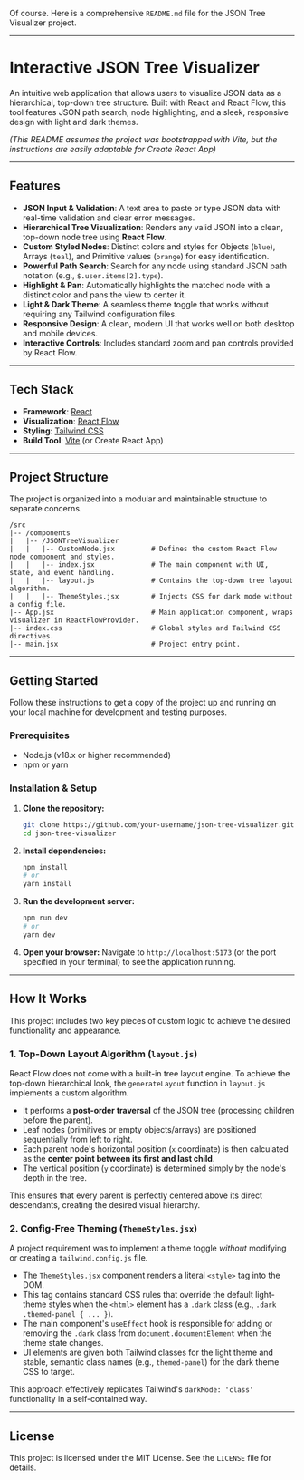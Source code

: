 Of course. Here is a comprehensive `README.md` file for the JSON Tree Visualizer project.

---

# Interactive JSON Tree Visualizer

An intuitive web application that allows users to visualize JSON data as a hierarchical, top-down tree structure. Built with React and React Flow, this tool features JSON path search, node highlighting, and a sleek, responsive design with light and dark themes.



*(This README assumes the project was bootstrapped with Vite, but the instructions are easily adaptable for Create React App)*

---

## Features

-   **JSON Input & Validation**: A text area to paste or type JSON data with real-time validation and clear error messages.
-   **Hierarchical Tree Visualization**: Renders any valid JSON into a clean, top-down node tree using **React Flow**.
-   **Custom Styled Nodes**: Distinct colors and styles for Objects (`blue`), Arrays (`teal`), and Primitive values (`orange`) for easy identification.
-   **Powerful Path Search**: Search for any node using standard JSON path notation (e.g., `$.user.items[2].type`).
-   **Highlight & Pan**: Automatically highlights the matched node with a distinct color and pans the view to center it.
-   **Light & Dark Theme**: A seamless theme toggle that works without requiring any Tailwind configuration files.
-   **Responsive Design**: A clean, modern UI that works well on both desktop and mobile devices.
-   **Interactive Controls**: Includes standard zoom and pan controls provided by React Flow.

---

## Tech Stack

-   **Framework**: [React](https://reactjs.org/)
-   **Visualization**: [React Flow](https://reactflow.dev/)
-   **Styling**: [Tailwind CSS](https://tailwindcss.com/)
-   **Build Tool**: [Vite](https://vitejs.dev/) (or Create React App)

---

## Project Structure

The project is organized into a modular and maintainable structure to separate concerns.

```
/src
|-- /components
|   |-- /JSONTreeVisualizer
|   |   |-- CustomNode.jsx         # Defines the custom React Flow node component and styles.
|   |   |-- index.jsx              # The main component with UI, state, and event handling.
|   |   |-- layout.js              # Contains the top-down tree layout algorithm.
|   |   |-- ThemeStyles.jsx        # Injects CSS for dark mode without a config file.
|-- App.jsx                        # Main application component, wraps visualizer in ReactFlowProvider.
|-- index.css                      # Global styles and Tailwind CSS directives.
|-- main.jsx                       # Project entry point.
```

---

## Getting Started

Follow these instructions to get a copy of the project up and running on your local machine for development and testing purposes.

### Prerequisites

-   Node.js (v18.x or higher recommended)
-   npm or yarn

### Installation & Setup

1.  **Clone the repository:**
    ```sh
    git clone https://github.com/your-username/json-tree-visualizer.git
    cd json-tree-visualizer
    ```

2.  **Install dependencies:**
    ```sh
    npm install
    # or
    yarn install
    ```

3.  **Run the development server:**
    ```sh
    npm run dev
    # or
    yarn dev
    ```

4.  **Open your browser:**
    Navigate to `http://localhost:5173` (or the port specified in your terminal) to see the application running.

---

## How It Works

This project includes two key pieces of custom logic to achieve the desired functionality and appearance.

### 1. Top-Down Layout Algorithm (`layout.js`)

React Flow does not come with a built-in tree layout engine. To achieve the top-down hierarchical look, the `generateLayout` function in `layout.js` implements a custom algorithm.

-   It performs a **post-order traversal** of the JSON tree (processing children before the parent).
-   Leaf nodes (primitives or empty objects/arrays) are positioned sequentially from left to right.
-   Each parent node's horizontal position (`x` coordinate) is then calculated as the **center point between its first and last child**.
-   The vertical position (`y` coordinate) is determined simply by the node's depth in the tree.

This ensures that every parent is perfectly centered above its direct descendants, creating the desired visual hierarchy.

### 2. Config-Free Theming (`ThemeStyles.jsx`)

A project requirement was to implement a theme toggle *without* modifying or creating a `tailwind.config.js` file.

-   The `ThemeStyles.jsx` component renders a literal `<style>` tag into the DOM.
-   This tag contains standard CSS rules that override the default light-theme styles when the `<html>` element has a `.dark` class (e.g., `.dark .themed-panel { ... }`).
-   The main component's `useEffect` hook is responsible for adding or removing the `.dark` class from `document.documentElement` when the theme state changes.
-   UI elements are given both Tailwind classes for the light theme and stable, semantic class names (e.g., `themed-panel`) for the dark theme CSS to target.

This approach effectively replicates Tailwind's `darkMode: 'class'` functionality in a self-contained way.

---

## License

This project is licensed under the MIT License. See the `LICENSE` file for details.
